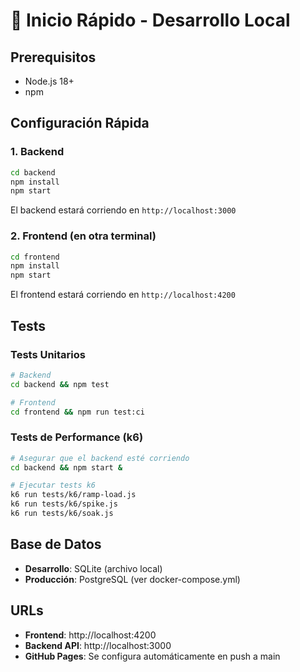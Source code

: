 # 🚀 Inicio Rápido - Desarrollo Local

## Prerequisitos
- Node.js 18+ 
- npm

## Configuración Rápida

### 1. Backend
```bash
cd backend
npm install
npm start
```
El backend estará corriendo en `http://localhost:3000`

### 2. Frontend (en otra terminal)
```bash
cd frontend
npm install
npm start
```
El frontend estará corriendo en `http://localhost:4200`

## Tests

### Tests Unitarios
```bash
# Backend
cd backend && npm test

# Frontend  
cd frontend && npm run test:ci
```

### Tests de Performance (k6)
```bash
# Asegurar que el backend esté corriendo
cd backend && npm start &

# Ejecutar tests k6
k6 run tests/k6/ramp-load.js
k6 run tests/k6/spike.js  
k6 run tests/k6/soak.js
```

## Base de Datos
- **Desarrollo**: SQLite (archivo local)
- **Producción**: PostgreSQL (ver docker-compose.yml)

## URLs
- **Frontend**: http://localhost:4200
- **Backend API**: http://localhost:3000
- **GitHub Pages**: Se configura automáticamente en push a main
